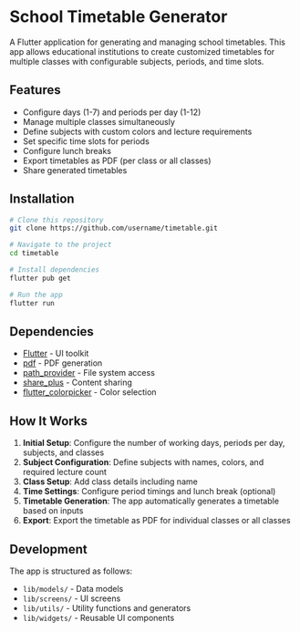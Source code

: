 # School Timetable Generator

A Flutter application for generating and managing school timetables. This app allows educational institutions to create customized timetables for multiple classes with configurable subjects, periods, and time slots.



## Features

- Configure days (1-7) and periods per day (1-12)
- Manage multiple classes simultaneously
- Define subjects with custom colors and lecture requirements
- Set specific time slots for periods
- Configure lunch breaks
- Export timetables as PDF (per class or all classes)
- Share generated timetables



## Installation

```bash
# Clone this repository
git clone https://github.com/username/timetable.git

# Navigate to the project
cd timetable

# Install dependencies
flutter pub get

# Run the app
flutter run
```

## Dependencies

- [Flutter](https://flutter.dev/) - UI toolkit
- [pdf](https://pub.dev/packages/pdf) - PDF generation
- [path_provider](https://pub.dev/packages/path_provider) - File system access
- [share_plus](https://pub.dev/packages/share_plus) - Content sharing
- [flutter_colorpicker](https://pub.dev/packages/flutter_colorpicker) - Color selection

## How It Works

1. **Initial Setup**: Configure the number of working days, periods per day, subjects, and classes
2. **Subject Configuration**: Define subjects with names, colors, and required lecture count
3. **Class Setup**: Add class details including name
4. **Time Settings**: Configure period timings and lunch break (optional)
5. **Timetable Generation**: The app automatically generates a timetable based on inputs
6. **Export**: Export the timetable as PDF for individual classes or all classes

## Development

The app is structured as follows:

- `lib/models/` - Data models
- `lib/screens/` - UI screens
- `lib/utils/` - Utility functions and generators
- `lib/widgets/` - Reusable UI components



